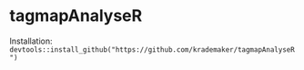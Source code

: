 # tagmapAnalyseR

Installation: ```devtools::install_github("https://github.com/krademaker/tagmapAnalyseR")```
